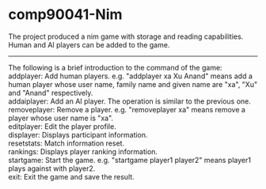 # comp90041-Nim
The project produced a nim game with storage and reading capabilities.  
Human and AI players can be added to the game.  
****
The following is a brief introduction to the command of the game:  
addplayer: Add human players. e.g. "addplayer xa Xu Anand" means add a human player whose user name, family name and given 
name are "xa", "Xu" and "Anand" respectively.  
addaiplayer: Add an AI player. The operation is similar to the previous one.  
removeplayer: Remove a player. e.g. "removeplayer xa" means remove a player whose user name is "xa".  
editplayer: Edit the player profile.  
displayer: Displays participant information.  
resetstats: Match information reset.  
rankings: Displays player ranking information.  
startgame: Start the game. e.g. "startgame player1 player2" means player1 plays against with player2.  
exit: Exit the game and save the result.  
